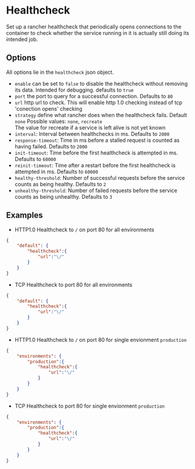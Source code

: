 # Healthcheck
Set up a rancher healthcheck that periodically opens connections to the container to check whether the service running
in it is actually still doing its intended job.

## Options
All options lie in the `healthcheck` json object.
- `enable` can be set to `false` to disable the healthcheck without removing its data. Intended for debugging. defaults 
  to `true`
- `port` the port to query for a successful connection. Defaults to `80`
- `url` http url to check. This will enable http 1.0 checking instead of tcp 'conection opens' checking
- `strategy` define what rancher does when the healthcheck fails. Default `none` Possible values: `none`, `recreate`  
  The value for recreate if a service is left alive is not yet known
- `interval`: Interval between healthchecks in ms. Defaults to `2000`
- `response-timeout`: Time in ms before a stalled request is counted as having failed. Defaults to `2000`
- `init-timeout`: Time before the first healthcheck is attempted in ms. Defaults to `60000`
- `reinit-timeout`: Time after a restart before the first healthcheck is attempted in ms. Defaults to `60000`
- `healthy-threshold`: Number of successful requests before the service counts as being healthy. Defaults to `2`
- `unhealthy-threshold`: Number of failed requests before the service counts as being unhealthy. Defaults to `3`

## Examples
- HTTP1.0 Healthcheck to `/` on port 80 for all environments
```json
{
	"default": {
		"healthcheck":{
			"url":"\/"
		}
	}
}
```

- TCP Healthcheck to port 80 for all environments
```json
{
	"default": {
		"healthcheck":{
			"url":"\/"
		}
	}
}
```

- HTTP1.0 Healthcheck to `/` on port 80 for single envionment `production`
```json
{
	"environments": {
		"production":{
			"healthcheck":{
				"url":"\/"
			}
		}
	}
}
```

- TCP Healthcheck to port 80 for single envionment `production`
```json
{
	"environments": {
		"production":{
			"healthcheck":{
				"url":"\/"
			}
		}
	}
}
```
